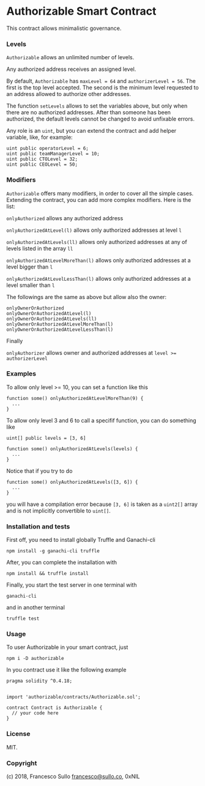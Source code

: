# Authorizable Smart Contract

This contract allows minimalistic governance.

### Levels

`Authorizable` allows an unlimited number of levels.

Any authorized address receives an assigned level.

By default, `Authorizable` has `maxLevel = 64` and `authorizerLevel = 56`. The first is the top level accepted. The second is the minimum level requested to an address allowed to authorize other addresses.

The function `setLevels` allows to set the variables above, but only when there are no authorized addresses. After than someone has been authorized, the default levels cannot be changed to avoid unfixable errors.

Any role is an `uint`, but you can extend the contract and add helper variable, like, for example:

```
uint public operatorLevel = 6;
uint public teamManagerLevel = 10;
uint public CTOLevel = 32;
uint public CEOLevel = 50;
```

### Modifiers

`Authorizable` offers many modifiers, in order to cover all the simple cases. Extending the contract, you can add more complex modifiers. Here is the list:

`onlyAuthorized` allows any authorized address

`onlyAuthorizedAtLevel(l)` allows only authorized addresses at level `l`

`onlyAuthorizedAtLevels(ll)` allows only authorized addresses at any of levels listed in the array `ll`

`onlyAuthorizedAtLevelMoreThan(l)` allows only authorized addresses at a level bigger than `l`
 
`onlyAuthorizedAtLevelLessThan(l)` allows only authorized addresses at a level smaller than `l`

The followings are the same as above but allow also the owner:

```
onlyOwnerOrAuthorized
onlyOwnerOrAuthorizedAtLevel(l)
onlyOwnerOrAuthorizedAtLevels(ll)
onlyOwnerOrAuthorizedAtLevelMoreThan(l)
onlyOwnerOrAuthorizedAtLevelLessThan(l)
```
Finally

`onlyAuthorizer` allows owner and authorized addresses at `level >= authorizerLevel`


### Examples

To allow only level >= 10, you can set a function like this

```
function some() onlyAuthorizedAtLevelMoreThan(9) {
  ...
}
```


To allow only level 3 and 6 to call a specifif function, you can do something like

```
uint[] public levels = [3, 6]

function some() onlyAuthorizedAtLevels(levels) {
  ...
}
```
Notice that if you try to do
```
function some() onlyAuthorizedAtLevels([3, 6]) {
  ...
}
```
you will have a compilation error because `[3, 6]` is taken as a `uint2[]` array and is not implicitly convertible to `uint[]`.

### Installation and tests

First off, you need to install globally Truffle and Ganachi-cli

`npm install -g ganachi-cli truffle`

After, you can complete the installation with

`npm install && truffle install`

Finally, you start the test server in one terminal with

`ganachi-cli`

and in another terminal

`truffle test`

### Usage

To user Authorizable in your smart contract, just 
```
npm i -D authorizable
```

In you contract use it like the following example
```
pragma solidity ^0.4.18;


import 'authorizable/contracts/Authorizable.sol';

contract Contract is Authorizable {
  // your code here
}
```

### License

MIT.

### Copyright

(c) 2018, Francesco Sullo <francesco@sullo.co>, 0xNIL


